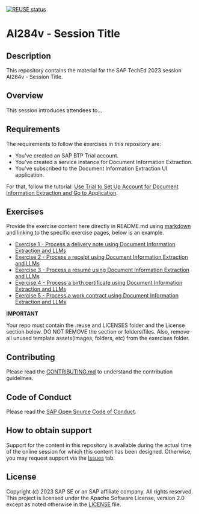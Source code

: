 [![REUSE status](https://api.reuse.software/badge/github.com/SAP-samples/teched2023-AI284v)](https://api.reuse.software/info/github.com/SAP-samples/teched2023-AI284v)

# AI284v - Session Title

## Description

This repository contains the material for the SAP TechEd 2023 session AI284v - Session Title.  

## Overview

This session introduces attendees to...

## Requirements

The requirements to follow the exercises in this repository are:
- You've created an SAP BTP Trial account.
- You've created a service instance for Document Information Extraction.
- You've subscribed to the Document Information Extraction UI application.

For that, follow the tutorial: [Use Trial to Set Up Account for Document Information Extraction and Go to Application](https://developers.sap.com/tutorials/cp-aibus-dox-booster-app.html).

## Exercises

Provide the exercise content here directly in README.md using [markdown](https://guides.github.com/features/mastering-markdown/) and linking to the specific exercise pages, below is an example.

- [Exercise 1 - Process a delivery note using Document Information Extraction and LLMs](https://github.com/SAP-samples/teched2023-AI284v/blob/main/exercises/ex1/README.md)
- [Exercise 2 - Process a receipt using Document Information Extraction and LLMs](https://github.com/SAP-samples/teched2023-AI284v/blob/main/exercises/ex2/README.md)
- [Exercise 3 - Process a résumé using Document Information Extraction and LLMs](https://github.com/SAP-samples/teched2023-AI284v/blob/main/exercises/ex3/README.md)
- [Exercise 4 - Process a birth certificate using Document Information Extraction and LLMs](https://github.com/SAP-samples/teched2023-AI284v/blob/main/exercises/ex4/README.md)
- [Exercise 5 - Process a work contract using Document Information Extraction and LLMs](https://github.com/SAP-samples/teched2023-AI284v/blob/main/exercises/ex5/README.md)

**IMPORTANT**

Your repo must contain the .reuse and LICENSES folder and the License section below. DO NOT REMOVE the section or folders/files. Also, remove all unused template assets(images, folders, etc) from the exercises folder. 

## Contributing
Please read the [CONTRIBUTING.md](./CONTRIBUTING.md) to understand the contribution guidelines.

## Code of Conduct
Please read the [SAP Open Source Code of Conduct](https://github.com/SAP-samples/.github/blob/main/CODE_OF_CONDUCT.md).

## How to obtain support

Support for the content in this repository is available during the actual time of the online session for which this content has been designed. Otherwise, you may request support via the [Issues](../../issues) tab.

## License
Copyright (c) 2023 SAP SE or an SAP affiliate company. All rights reserved. This project is licensed under the Apache Software License, version 2.0 except as noted otherwise in the [LICENSE](LICENSES/Apache-2.0.txt) file.
